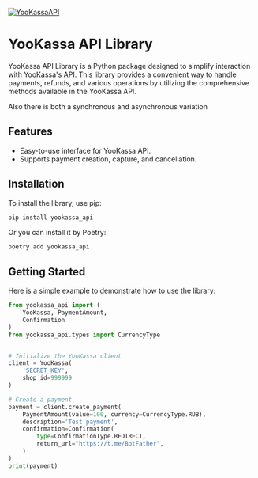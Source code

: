 [![YooKassaAPI](https://img.shields.io/badge/0.1.0-blue?style=flat&logo=pypi&label=pypi&labelColor=gray)](https://github.com/Lems0n)

# YooKassa API Library

YooKassa API Library is a Python package designed to simplify interaction with YooKassa's API. This library provides a convenient way to handle payments, refunds, and various operations by utilizing the comprehensive methods available in the YooKassa API.

Also there is both a synchronous and asynchronous variation

## Features

- Easy-to-use interface for YooKassa API.
- Supports payment creation, capture, and cancellation.

## Installation

To install the library, use pip:

```bash
pip install yookassa_api
```

Or you can install it by Poetry:

```bash
poetry add yookassa_api
```

## Getting Started

Here is a simple example to demonstrate how to use the library:

```python
from yookassa_api import (
    YooKassa, PaymentAmount,
    Confirmation
)
from yookassa_api.types import CurrencyType 


# Initialize the YooKassa client
client = YooKassa(
    'SECRET_KEY',
    shop_id=999999
)

# Create a payment
payment = client.create_payment(
    PaymentAmount(value=100, currency=CurrencyType.RUB),
    description='Test payment',
    confirmation=Confirmation(                                      
        type=ConfirmationType.REDIRECT,
        return_url="https://t.me/BotFather",                  
    )
)
print(payment)
```

